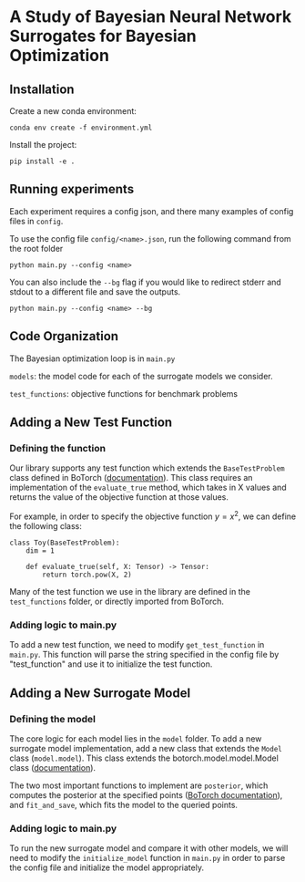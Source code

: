 # A Study of Bayesian Neural Network Surrogates for Bayesian Optimization

## Installation
Create a new conda environment:
````
conda env create -f environment.yml
````

Install the project:
````
pip install -e .
````

## Running experiments
Each experiment requires a config json, and there many examples of config files in `config`. 

To use the config file `config/<name>.json`, run the following command from the root folder
````
python main.py --config <name>
````

You can also include the `--bg` flag if you would like to redirect stderr and stdout to a different file and save the outputs.
````
python main.py --config <name> --bg
````

## Code Organization
The Bayesian optimization loop is in `main.py`

`models`: the model code for each of the surrogate models we consider.

`test_functions`: objective functions for benchmark problems


## Adding a New Test Function

### Defining the function

Our library supports any test function which extends the `BaseTestProblem` class defined in BoTorch ([documentation](https://botorch.org/api/test_functions.html#botorch.test_functions.base.BaseTestProblem)). This class requires an implementation of the `evaluate_true` method, which takes in X values and returns the value of the objective function at those values.

For example, in order to specify the objective function $y = x^2$, we can define the following class:
```
class Toy(BaseTestProblem):
    dim = 1

    def evaluate_true(self, X: Tensor) -> Tensor:
        return torch.pow(X, 2)
```

Many of the test function we use in the library are defined in the `test_functions` folder, or directly imported from BoTorch.

### Adding logic to main.py

To add a new test function, we need to modify `get_test_function` in `main.py`. This function will parse the string specified in the config file by "test_function" and use it to initialize the test function. 

## Adding a New Surrogate Model

### Defining the model

The core logic for each model lies in the `model` folder. To add a new surrogate model implementation, add a new class that extends the `Model` class (`model.model`). This class extends the botorch.model.model.Model class ([documentation](https://botorch.org/api/models.html#model-apis)).

The two most important functions to implement are `posterior`, which computes the posterior at the specified points ([BoTorch documentation](https://botorch.org/api/models.html#botorch.models.model.Model.posterior)), and `fit_and_save`, which fits the model to the queried points.

### Adding logic to main.py

To run the new surrogate model and compare it with other models, we will need to modify the `initialize_model` function in `main.py` in order to parse the config file and initialize the model appropriately.
